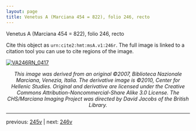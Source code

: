 ```yaml
---
layout: page
title: Venetus A (Marciana 454 = 822), folio 246, recto
---
```


Venetus A (Marciana 454 = 822), folio 246, recto

Cite this object as `urn:cite2:hmt:msA.v1:246r`.  The full image is linked to a citation tool you can use to cite regions of the image.

[![VA246RN_0417](http://www.homermultitext.org/iipsrv?IIIF=/project/homer/pyramidal/deepzoom/hmt/vaimg/2017a/VA246RN_0417.tif/full/800,/0/default.jpg)](http://www.homermultitext.org/ict2/?urn=urn:cite2:hmt:vaimg.2017a:VA246RN_0417) 

<p style="text-align: center; font-style: italic;">This image was derived from an original ©2007, Biblioteca Nazionale Marciana, Venezia, Italia. The derivative image is ©2010, Center for Hellenic Studies. Original and derivative are licensed under the Creative Commons Attribution-Noncommercial-Share Alike 3.0 License. The CHS/Marciana Imaging Project was directed by David Jacobs of the British Library.</p>

---

previous: [245v](../245v/) | next: [246v](../246v/)